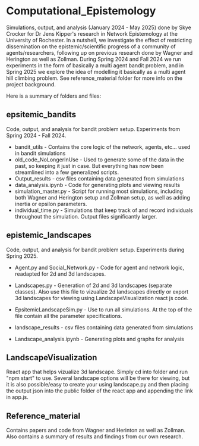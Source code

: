 # Computational_Epistemology

Simulations, output, and analysis (January 2024 - May 2025) done by Skye Crocker for Dr Jens Kipper's research in Network Epistemology at the University of Rochester. In a nutshell, we investigate the effect of restricting dissemination on the epistemic/scientific progress of a community of agents/researchers, following up on previous research done by Wagner and Herington as well as Zollman. During Spring 2024 and Fall 2024 we run experiments in the form of basically a multi agent bandit problem, and in Spring 2025 we explore the idea of modelling it basically as a multi agent hill climbing problem. See reference_material folder for more info on the project background.

Here is a summary of folders and files:

## epsitemic_bandits

Code, output, and analysis for bandit problem setup. Experiments from Spring 2024 - Fall 2024.

* bandit_utils - Contains the core logic of the network, agents, etc... used in bandit simulations
* old_code_NoLongerInUse - Used to generate some of the data in the past, so keeping it just in case. But everything has now been streamlined into a few generalized scripts.
* Output_results - csv files containing data generated from simulations
* data_analysis.ipynb - Code for generating plots and viewing results
* simulation_master.py - Script for running most simulations, including both Wagner and Herington setup and Zollman setup, as well as adding inertia or epsilon parameters.
* individual_time.py - Simulations that keep track of and record individuals throughout the simulation. Output files significantly larger.

## epistemic_landscapes

Code, output, and analysis for bandit problem setup. Experiments during Spring 2025.

* Agent.py and Social_Network.py - Code for agent and network logic, readapted for 2d and 3d landscapes.

* Landscapes.py - Generation of 2d and 3d landscapes (separate classes). Also use this file to vizualize 2d landscapes directly or export 3d landscapes for viewing using LandscapeVisualization react js code.

* EpsitemicLandscapeSim.py - Use to run all simulations. At the top of the file contain all the parameter specifications.

* landscape_results - csv files containing data generated from simulations

* Landscape_analysis.ipynb - Generating plots and graphs for analysis

## LandscapeVisualization

React app that helps vizualize 3d landscape. Simply cd into folder and run "npm start" to use. Several landscape options will be there for viewing, but it is also possible/easy to create your using landscape.py and then placing the output json into the public folder of the react app and appending the link in app.js.

## Reference_material

Contains papers and code from Wagner and Herinton as well as Zollman. Also contains a summary of results and findings from our own research.
